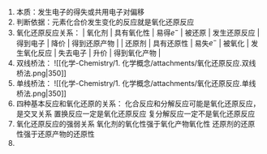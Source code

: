 1. 本质：发生电子的得失或共用电子对偏移
2. 判断依据：元素化合价发生变化的反应就是氧化还原反应
3. 氧化还原反应关系：
	| 氧化剂 | 具有氧化性 | 易得$e^-$ | 被还原 | 发生还原反应 | 得到电子 | 降价 | 得到还原产物 |
	| 还原剂 | 具有还原性 | 易失$e^-$ | 被氧化 | 发生氧化反应 | 失去电子 | 升价 | 得到氧化产物 | 
4. 双线桥法：
![[化学-Chemistry/1. 化学概念/attachments/氧化还原反应.双线桥法.png|350]]
5. 单线桥法：
![[化学-Chemistry/1. 化学概念/attachments/氧化还原反应.单线桥法.png|350]]
6. 四种基本反应和氧化还原的关系：
	化合反应和分解反应可能是氧化还原反应，是交叉关系
	 置换反应一定是氧化还原反应
	  复分解反应一定不是氧化还原反应
7. 氧化还原反应的强弱关系
	氧化剂的氧化性强于氧化产物氧化性
	 还原剂的还原性强于还原产物的还原性
8. 